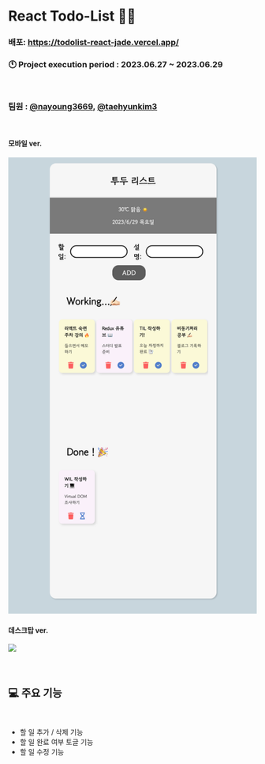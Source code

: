 # React Todo-List ✍🏻

### 배포: https://todolist-react-jade.vercel.app/
### 🕚 Project execution period : 2023.06.27 ~ 2023.06.29
<br />

### 팀원 : [@nayoung3669](https://github.com/nayoung3669), [@taehyunkim3](https://github.com/taehyunkim3)

<br />

#### 모바일 ver.

<img src="src/images/mobile.png" width="550px">

#### 데스크탑 ver.

<img src="src/images/demo.gif" width="600px">

<br />
<br />

<br />

## 💻 주요 기능

<br/>

- 할 일 추가 / 삭제 기능
- 할 일 완료 여부 토글 기능
- 할 일 수정 기능
